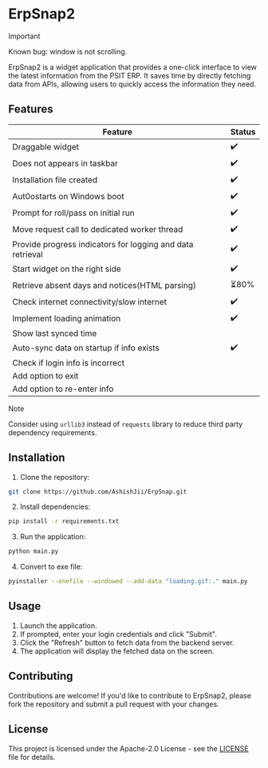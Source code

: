 # ErpSnap2

>[!IMPORTANT]
>Known bug: window is not scrolling.

ErpSnap2 is a widget application that provides a one-click interface to view the latest information from the PSIT ERP. It saves time by directly fetching data from APIs, allowing users to quickly access the information they need.

## Features

| Feature | Status |
|-|-|
| Draggable widget | ✔️ |
| Does not appears in taskbar | ✔️ |
| Installation file created | ✔️ |
| Aut0ostarts on Windows boot | ✔️ |
| Prompt for roll/pass on initial run | ✔️ |
| Move request call to dedicated worker thread | ✔️ |
| Provide progress indicators for logging and data retrieval | ✔️ |
| Start widget on the right side | ✔️ |
| Retrieve absent days and notices(HTML parsing) | ⏳80% |
| Check internet connectivity/slow internet | ✔️ |
| Implement loading animation | ✔️ |
| Show last synced time |  |
| Auto-sync data on startup if info exists | ✔️ |
| Check if login info is incorrect |  |
| Add option to exit |  |
| Add option to re-enter info |  |

>[!NOTE]
>Consider using `urllib3` instead of `requests` library to reduce third party dependency requirements.

## Installation

1. Clone the repository:
```bash
git clone https://github.com/AshishJii/ErpSnap.git
```
2. Install dependencies:
```bash
pip install -r requirements.txt
```
3. Run the application:
```bash
python main.py
```
4. Convert to exe file:
```bash
pyinstaller --onefile --windowed --add-data "loading.gif:." main.py
```

## Usage

1. Launch the application.
2. If prompted, enter your login credentials and click "Submit".
3. Click the "Refresh" button to fetch data from the backend server.
4. The application will display the fetched data on the screen.

## Contributing

Contributions are welcome! If you'd like to contribute to ErpSnap2, please fork the repository and submit a pull request with your changes.

## License

This project is licensed under the Apache-2.0 License - see the [LICENSE](LICENSE) file for details.

